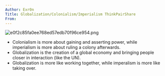 ```yaml
---
Author: Exr0n
Title: Globalization/Colonialism/Imperialism ThinkPairShare
From: 
---
```


![e0f2c85fa0ee768ed57edb70f96ce954.png](e0f2c85fa0ee768ed57edb70f96ce954.png)

- Colonialism is more about gaining and asserting power, while imperialism is more about ruling a colony afterwards.
- Globalization is the creation of a global economy and bringing people closer in interaction (like the UN).
- Globalization is more like working together, while imperalism is more like taking over.
